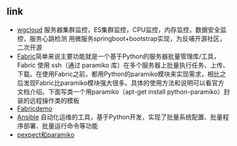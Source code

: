 




## link
- [wgcloud](https://github.com/tianshiyeben/wgcloud) 服务器集群监控，ES集群监控，CPU监控，内存监控，数据安全监控，服务心跳检测 用微服务springboot+bootstrap实现，为反哺开源社区，二次开源
- [Fabric](http://docs.fabfile.org/en/1.6/)简单来说主要功能就是一个基于Python的服务器批量管理库/工具，Fabric 使用 ssh（通过 paramiko 库）在多个服务器上批量执行任务、上传、下载。在使用Fabric之前，都用Python的paramiko模块来实现需求，相比之后发现Fabric比paramiko模块强大很多。具体的使用方法和说明可以看官方文档介绍。下面写类一个用paramiko（apt-get install python-paramiko）封装的远程操作类的模板
- [Fabricdemo](https://www.cnblogs.com/zhoujinyi/p/6023839.html)
- [Ansible](https://www.cnblogs.com/ee900222/p/ansible.html) 自动化运维的工具，基于Python开发，实现了批量系统配置、批量程序部署、批量运行命令等功能
- [pexpect和paramiko](https://www.imooc.com/article/21641)
  